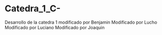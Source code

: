 # Catedra_1_C-
Desarrollo de la catedra 1
modificado por Benjamin
Modificado por Lucho
Modificado por Luciano
Modificado por Joaquin
